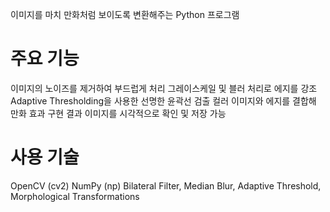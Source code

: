 이미지를 마치 만화처럼 보이도록 변환해주는 Python 프로그램

# 주요 기능
이미지의 노이즈를 제거하여 부드럽게 처리
그레이스케일 및 블러 처리로 에지를 강조
Adaptive Thresholding을 사용한 선명한 윤곽선 검출
컬러 이미지와 에지를 결합해 만화 효과 구현
결과 이미지를 시각적으로 확인 및 저장 가능

# 사용 기술
OpenCV (cv2)
NumPy (np)
Bilateral Filter, Median Blur, Adaptive Threshold, Morphological Transformations


